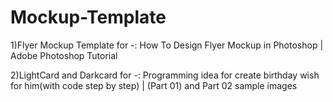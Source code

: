 # Mockup-Template
1)Flyer Mockup Template for  -: How To Design Flyer Mockup in Photoshop | Adobe Photoshop Tutorial

2)LightCard and Darkcard for -: Programming idea for create birthday wish for him(with code step by step)  |  (Part 01) and Part 02 sample images
